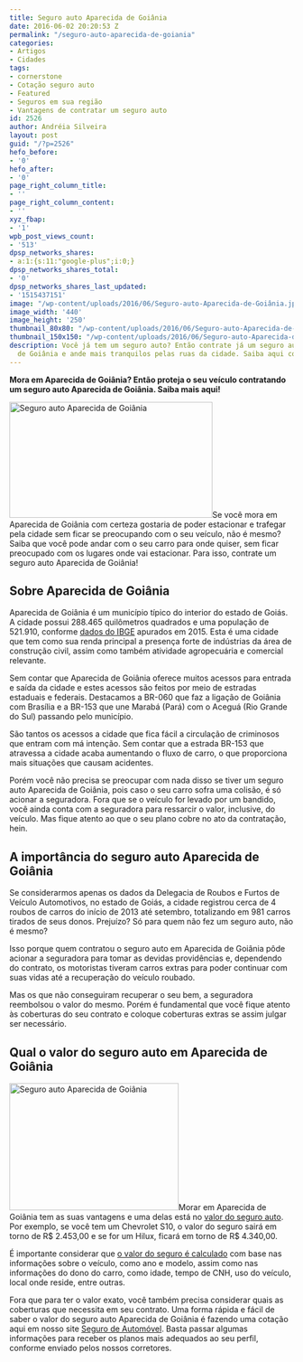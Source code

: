 ```yaml
---
title: Seguro auto Aparecida de Goiânia
date: 2016-06-02 20:20:53 Z
permalink: "/seguro-auto-aparecida-de-goiania"
categories:
- Artigos
- Cidades
tags:
- cornerstone
- Cotação seguro auto
- Featured
- Seguros em sua região
- Vantagens de contratar um seguro auto
id: 2526
author: Andréia Silveira
layout: post
guid: "/?p=2526"
hefo_before:
- '0'
hefo_after:
- '0'
page_right_column_title:
- ''
page_right_column_content:
- ''
xyz_fbap:
- '1'
wpb_post_views_count:
- '513'
dpsp_networks_shares:
- a:1:{s:11:"google-plus";i:0;}
dpsp_networks_shares_total:
- '0'
dpsp_networks_shares_last_updated:
- '1515437151'
image: "/wp-content/uploads/2016/06/Seguro-auto-Aparecida-de-Goiânia.jpg"
image_width: '440'
image_height: '250'
thumbnail_80x80: "/wp-content/uploads/2016/06/Seguro-auto-Aparecida-de-Goiânia-80x80.jpg"
thumbnail_150x150: "/wp-content/uploads/2016/06/Seguro-auto-Aparecida-de-Goiânia-150x150.jpg"
description: Você já tem um seguro auto? Então contrate já um seguro auto Aparecida
  de Goiânia e ande mais tranquilos pelas ruas da cidade. Saiba aqui como!
---
```


**Mora em Aparecida de Goiânia? Então proteja o seu veículo contratando um seguro auto Aparecida de Goiânia. Saiba mais aqui!**

[<img class="alignleft wp-image-3223" title="Seguro auto Aparecida de Goiânia" src="/wp-content/uploads/2016/06/Seguro-auto-Aparecida-de-Goiânia.jpg" alt="Seguro auto Aparecida de Goiânia" width="360" height="205" srcset="/wp-content/uploads/2016/06/Seguro-auto-Aparecida-de-Goiânia.jpg 440w, /wp-content/uploads/2016/06/Seguro-auto-Aparecida-de-Goiânia-250x142.jpg 250w, /wp-content/uploads/2016/06/Seguro-auto-Aparecida-de-Goiânia-120x68.jpg 120w" sizes="(max-width: 360px) 100vw, 360px" />](/wp-content/uploads/2016/06/Seguro-auto-Aparecida-de-Goiânia.jpg)Se você mora em Aparecida de Goiânia com certeza gostaria de poder estacionar e trafegar pela cidade sem ficar se preocupando com o seu veículo, não é mesmo? Saiba que você pode andar com o seu carro para onde quiser, sem ficar preocupado com os lugares onde vai estacionar. Para isso, contrate um seguro auto Aparecida de Goiânia!

## Sobre Aparecida de Goiânia

Aparecida de Goiânia é um município típico do interior do estado de Goiás. A cidade possui 288.465 quilômetros quadrados e uma população de 521.910, conforme <a href="http://www.cidades.ibge.gov.br/xtras/perfil.php?lang=&codmun=520140" target="_blank">dados do IBGE</a> apurados em 2015. Esta é uma cidade que tem como sua renda principal a presença forte de indústrias da área de construção civil, assim como também atividade agropecuária e comercial relevante.

Sem contar que Aparecida de Goiânia oferece muitos acessos para entrada e saída da cidade e estes acessos são feitos por meio de estradas estaduais e federais. Destacamos a BR-060 que faz a ligação de Goiânia com Brasília e a BR-153 que une Marabá (Pará) com o Aceguá (Rio Grande do Sul) passando pelo município.

São tantos os acessos a cidade que fica fácil a circulação de criminosos que entram com má intenção. Sem contar que a estrada BR-153 que atravessa a cidade acaba aumentando o fluxo de carro, o que proporciona mais situações que causam acidentes.

Porém você não precisa se preocupar com nada disso se tiver um seguro auto Aparecida de Goiânia, pois caso o seu carro sofra uma colisão, é só acionar a seguradora. Fora que se o veículo for levado por um bandido, você ainda conta com a seguradora para ressarcir o valor, inclusive, do veículo. Mas fique atento ao que o seu plano cobre no ato da contratação, hein.

## A importância do seguro auto Aparecida de Goiânia

Se considerarmos apenas os dados da Delegacia de Roubos e Furtos de Veículo Automotivos, no estado de Goiás, a cidade registrou cerca de 4 roubos de carros do início de 2013 até setembro, totalizando em 981 carros tirados de seus donos. Prejuízo? Só para quem não fez um seguro auto, não é mesmo?

Isso porque quem contratou o seguro auto em Aparecida de Goiânia pôde acionar a seguradora para tomar as devidas providências e, dependendo do contrato, os motoristas tiveram carros extras para poder continuar com suas vidas até a recuperação do veículo roubado.

Mas os que não conseguiram recuperar o seu bem, a seguradora reembolsou o valor do mesmo. Porém é fundamental que você fique atento às coberturas do seu contrato e coloque coberturas extras se assim julgar ser necessário.

## Qual o valor do seguro auto em Aparecida de Goiânia

[<img class="alignleft wp-image-3220 size-medium" title="Seguro auto Aparecida de Goiânia" src="/wp-content/uploads/2016/06/Seguro-auto-Aparecida-de-Goiâniasd-300x225.jpg" alt="Seguro auto Aparecida de Goiânia" width="300" height="225" />](/wp-content/uploads/2016/06/Seguro-auto-Aparecida-de-Goiâniasd.jpg)Morar em Aparecida de Goiânia tem as suas vantagens e uma delas está no <a href="/seguro-auto-preco" target="_blank">valor do seguro auto</a>. Por exemplo, se você tem um Chevrolet S10, o valor do seguro sairá em torno de R$ 2.453,00 e se for um Hilux, ficará em torno de R$ 4.340,00.

É importante considerar que <a href="/calculo-valor-seguro-carro" target="_blank">o valor do seguro é calculado</a> com base nas informações sobre o veículo, como ano e modelo, assim como nas informações do dono do carro, como idade, tempo de CNH, uso do veículo, local onde reside, entre outras.

Fora que para ter o valor exato, você também precisa considerar quais as coberturas que necessita em seu contrato. Uma forma rápida e fácil de saber o valor do seguro auto Aparecida de Goiânia é fazendo uma cotação aqui em nosso site <a href="/" target="_blank">Seguro de Automóvel</a>. Basta passar algumas informações para receber os planos mais adequados ao seu perfil, conforme enviado pelos nossos corretores.